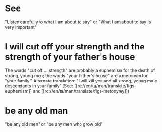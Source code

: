 # See

"Listen carefully to what I am about to say" or "What I am about to say is very important"

# I will cut off your strength and the strength of your father's house

The words "cut off ... strength" are probably a euphemism for the death of strong, young men; the words "your father's house" are a metonym for "your family." Alternate translation: "I will kill you and all strong, young male descendants in your family" (See: [[rc://en/ta/man/translate/figs-euphemism]] and [[rc://en/ta/man/translate/figs-metonymy]])

# be any old man

"be any old men" or "be any men who grow old"


